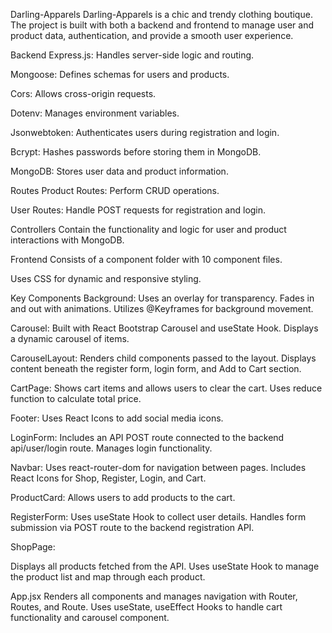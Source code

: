 Darling-Apparels
Darling-Apparels is a chic and trendy clothing boutique. The project is built with both a backend and frontend to manage user and product data, authentication, and provide a smooth user experience.

Backend
Express.js: Handles server-side logic and routing.

Mongoose: Defines schemas for users and products.

Cors: Allows cross-origin requests.

Dotenv: Manages environment variables.

Jsonwebtoken: Authenticates users during registration and login.

Bcrypt: Hashes passwords before storing them in MongoDB.

MongoDB: Stores user data and product information.

Routes
Product Routes: Perform CRUD operations.

User Routes: Handle POST requests for registration and login.

Controllers
Contain the functionality and logic for user and product interactions with MongoDB.

Frontend
Consists of a component folder with 10 component files.

Uses CSS for dynamic and responsive styling.

Key Components
Background:
Uses an overlay for transparency.
Fades in and out with animations.
Utilizes @Keyframes for background movement.

Carousel:
Built with React Bootstrap Carousel and useState Hook.
Displays a dynamic carousel of items.

CarouselLayout:
Renders child components passed to the layout.
Displays content beneath the register form, login form, and Add to Cart section.

CartPage:
Shows cart items and allows users to clear the cart.
Uses reduce function to calculate total price.

Footer:
Uses React Icons to add social media icons.

LoginForm:
Includes an API POST route connected to the backend api/user/login route.
Manages login functionality.

Navbar:
Uses react-router-dom for navigation between pages.
Includes React Icons for Shop, Register, Login, and Cart.

ProductCard:
Allows users to add products to the cart.

RegisterForm:
Uses useState Hook to collect user details.
Handles form submission via POST route to the backend registration API.

ShopPage:

Displays all products fetched from the API.
Uses useState Hook to manage the product list and map through each product.

App.jsx
Renders all components and manages navigation with Router, Routes, and Route.
Uses useState, useEffect Hooks to handle cart functionality and carousel component.


